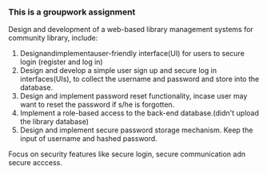 ### This is a groupwork assignment
Design and development of a web-based library management systems for community library, include:
1) Designandimplementauser-friendly interface(UI) for users to secure login (register and log in)
2) Design and develop a simple user sign up and secure log in interfaces(UIs), to collect the username and password and store into the database.
3) Design and implement password reset functionality, incase user may want to reset the password if s/he is forgotten.  
4) Implement a role-based access to the back-end database.(didn't upload the library database)
5) Design and implement secure password storage mechanism. Keep the input of username and hashed password.

Focus on security features like secure login, secure communication adn secure acccess.
